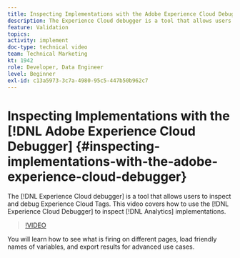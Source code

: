 ```yaml
---
title: Inspecting Implementations with the Adobe Experience Cloud Debugger
description: The Experience Cloud debugger is a tool that allows users to inspect and debug Experience Cloud Tags. This video covers how to use the Experience Cloud Debugger to inspect Analytics implementations.
feature: Validation
topics: 
activity: implement
doc-type: technical video
team: Technical Marketing
kt: 1942
role: Developer, Data Engineer
level: Beginner
exl-id: c13a5973-3c7a-4980-95c5-447b50b962c7
---
```

# Inspecting Implementations with the [!DNL Adobe Experience Cloud Debugger] {#inspecting-implementations-with-the-adobe-experience-cloud-debugger}

The [!DNL Experience Cloud debugger] is a tool that allows users to inspect and debug Experience Cloud Tags. This video covers how to use the [!DNL Experience Cloud Debugger] to inspect [!DNL Analytics] implementations.

>[!VIDEO](https://video.tv.adobe.com/v/23878/?quality=12)

You will learn how to see what is firing on different pages, load friendly names of variables, and export results for advanced use cases.

